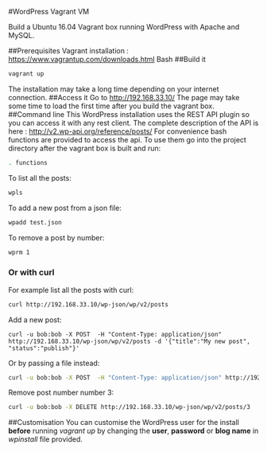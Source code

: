 #WordPress Vagrant VM

Build a Ubuntu 16.04 Vagrant box running WordPress with Apache and MySQL.

##Prerequisites
Vagrant installation : https://www.vagrantup.com/downloads.html
Bash
##Build it
```bash
vagrant up
```
The installation may take a long time depending on your internet connection.
##Access it
Go to http://192.168.33.10/
The page may take some time to load the first time after you build the vagrant box.
##Command line
This WordPress installation uses the REST API plugin so you can access it with any rest client. 
The complete description of the API is here : http://v2.wp-api.org/reference/posts/
For convenience bash functions are provided to access the api. To use them go into the project directory after the vagrant box is built and run:
```bash
. functions
```
To list all the posts:
```bash
wpls
```
To add a new post from a json file:
```bash
wpadd test.json
```
To remove a post by number:
```bash
wprm 1
```

### Or with curl
For example list all the posts with curl:
```bash
curl http://192.168.33.10/wp-json/wp/v2/posts
```
Add a new post:
```bahs
curl -u bob:bob -X POST  -H "Content-Type: application/json" http://192.168.33.10/wp-json/wp/v2/posts -d '{"title":"My new post", "status":"publish"}' 
```
Or by passing a file instead:
```bash
curl -u bob:bob -X POST  -H "Content-Type: application/json" http://192.168.33.10/wp-json/wp/v2/posts -d @file.json
```
Remove post number number 3:
```bash
curl -u bob:bob -X DELETE http://192.168.33.10/wp-json/wp/v2/posts/3
```

##Customisation
You can customise the WordPress user for the install **before** running *vagrant up* by changing the **user**, **password** or **blog name** in *wpinstall* file provided. 
